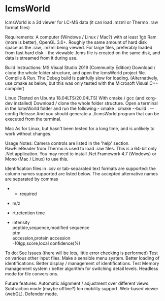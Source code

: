 # lcmsWorld
lcmsWorld is a 3d viewer for LC-MS data (it can load .mzml or Thermo .raw format files)


Requirements:
A computer (Windows / Linux / Mac?) with at least 1gb Ram (more is better), OpenGL 3.0+.
Roughly the same amount of hard disk space as the .raw, .mzml being viewed. 
For large files, preferably loaded from fast hard disk - the viewable .lcms file is created on the same disk, and 
data is streamed from it during use.

Build Instructions:
MS Visual Studio 2019 (Community Edition)
Download / clone the whole folder structure, and open the lcmsWorld project file.
Compile & Run.  The Debug build is painfully slow for loading.
(Alternatively, use cmake as below, but this was only tested with the Microsoft Visual C++ compiler)

Linux (Tested on Ubuntu 18.04LTS/20.04LTS)
With cmake / gcc (and  xorg-dev installed)
Download / clone the whole folder structure.
Open a terminal in the lcmsWorld folder and run the following:-
cmake .
cmake --build . --config Release
And you should generate a ./lcmsWorld program that can be executed from the terminal.

Mac
As for Linux, but hasn't been tested for a long time, and is unlikely to work without changes.

Usage Notes:
Camera controls are listed in the 'help' section.
RawFileReader from Thermo is used to load .raw files.  This is a 64-bit only .Net application.
You may need to install .Net Framework 4.7 (Windows) or Mono (Mac / Linux) to use this.

Identification files in .csv or tab-separated text formats are supported: the column names supported are listed below.
The accepted alternative names are separated by commas
* - required

* m/z							
* rt,retention time						
* intensity							
  peptide,sequence,modified sequence					
  ptm							
  accession,protein accession						
  -10lgp,score,local confidence(%)					
							

To do:
See Issues (there will be lots, little error checking is performed)
Test on various other input files.
Make a sensible menu system.
Better loading of identifications.
Better display / management of identifications.
Test Memory management system / better algorithm for switching detail levels.
Headless mode for file conversions.


Future features:
Automatic alignment / adjustment over different views.
Subtraction mode (maybe offline?)
Ion mobility support.
Web-based viewer (webGL).
Defender mode.

